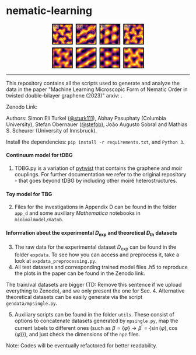 # nematic-learning
<p align="center">
<img src="logo.png" width=50% height=50%>
</p>

---
This repository contains all the scripts used to generate and analyze the data in the paper  "Machine Learning Microscopic Form of Nematic Order in twisted double-bilayer graphene (2023)" arxiv: .

Zenodo Link:

Authors: Simon Eli Turkel ([@sturk111](https://www.github.com/sturk111)), Abhay Pasuphaty (Columbia University), Stefan Obernauer ([@stefob](https://www.github.com/stefob)), João Augusto Sobral and Mathias S. Scheurer (University of Innsbruck).

 Install the dependencies: `pip install -r requirements.txt`, and `Python 3`.
#### Continuum model for tDBG
1. TDBG.py is a variation of [pytwist](https://github.com/sturk111/pytwist) that contains the graphene and moir couplings. For further documentation we refer 
to the original repository - that goes beyond tDBG by including other moiré heterostructures.

 
#### Toy model for TBG

2. Files for the investigations in Appendix D can be found in the folder `app_d` and some auxiliary *Mathematica* notebooks in `minimalmodel/matnb`.
#### Information about the experimental $D_{\text{exp}}$ and theoretical $D_{\text{th}}$ datasets

3. The raw data for the experimental dataset $D_{\text{exp}}$ can be found in the folder `expdata`. To see how you can access and preprocess it, take a look 
at `expdata_preprocessing.py`.
4. All test datasets and corresponding trained model files .h5 to reproduce the plots in the paper can be found in the Zenodo link.

The train/val datasets are bigger (TD: Remove this sentence if we upload everything to Zenodo), and we only present the one for Sec. 4. Alternative theoretical datasets can be  easily generate via the script `gendata/mpsingle.py`. 

5. Auxiliary scripts can be found in the folder `utils`. These consist of options to concatenate datasets generated by `mpsingle.py`, map the 
current labels to different ones (such as $\beta =\{\varphi\} \rightarrow \beta^{\prime} = \{\sin\left(\varphi\right), \cos\left(\varphi\right)\}$), and just  check the dimensions of 
the `npz` files.


Note: Codes will be eventually refactored for better readability.

